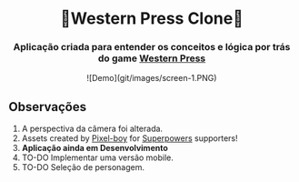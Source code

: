 
<h1  align="center"  style="border-bottom: none;">🔫Western Press Clone🏹</h1>

<h3  align="center">Aplicação criada para entender os conceitos e lógica por trás do game <a href="http://www.westernpressgame.com/">Western Press</a></h3>

<p align="center">
![Demo](git/images/screen-1.PNG)
</p>

## Observações

1. A perspectiva da câmera foi alterada.
2. Assets created by [Pixel-boy](https://twitter.com/2pblog1) for [Superpowers](http://superpowers-html5.com/) supporters! 
3. **Aplicação ainda em Desenvolvimento**
4. TO-DO Implementar uma versão mobile.
5. TO-DO Seleção de personagem.